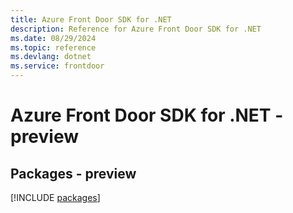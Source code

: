```yaml
---
title: Azure Front Door SDK for .NET
description: Reference for Azure Front Door SDK for .NET
ms.date: 08/29/2024
ms.topic: reference
ms.devlang: dotnet
ms.service: frontdoor
---
```

# Azure Front Door SDK for .NET - preview
## Packages - preview
[!INCLUDE [packages](front-door-index.md)]